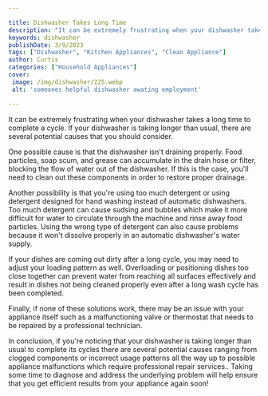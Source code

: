 ```yaml
---

title: Dishwasher Takes Long Time
description: "It can be extremely frustrating when your dishwasher takes a long time to complete a cycle. If your dishwasher is taking longer th...read now to learn more"
keywords: dishwasher
publishDate: 3/9/2023
tags: ["Dishwasher", "Kitchen Appliances", "Clean Appliance"]
author: Curtis
categories: ["Household Appliances"]
cover: 
 image: /img/dishwasher/225.webp
 alt: 'someones helpful dishwasher awating employment'

---
```


It can be extremely frustrating when your dishwasher takes a long time to complete a cycle. If your dishwasher is taking longer than usual, there are several potential causes that you should consider. 

One possible cause is that the dishwasher isn't draining properly. Food particles, soap scum, and grease can accumulate in the drain hose or filter, blocking the flow of water out of the dishwasher. If this is the case, you'll need to clean out these components in order to restore proper drainage. 

Another possibility is that you're using too much detergent or using detergent designed for hand washing instead of automatic dishwashers. Too much detergent can cause sudsing and bubbles which make it more difficult for water to circulate through the machine and rinse away food particles. Using the wrong type of detergent can also cause problems because it won't dissolve properly in an automatic dishwasher's water supply. 

If your dishes are coming out dirty after a long cycle, you may need to adjust your loading pattern as well. Overloading or positioning dishes too close together can prevent water from reaching all surfaces effectively and result in dishes not being cleaned properly even after a long wash cycle has been completed. 

Finally, if none of these solutions work, there may be an issue with your appliance itself such as a malfunctioning valve or thermostat that needs to be repaired by a professional technician. 

In conclusion, if you're noticing that your dishwasher is taking longer than usual to complete its cycles there are several potential causes ranging from clogged components or incorrect usage patterns all the way up to possible appliance malfunctions which require professional repair services.. Taking some time to diagnose and address the underlying problem will help ensure that you get efficient results from your appliance again soon!
